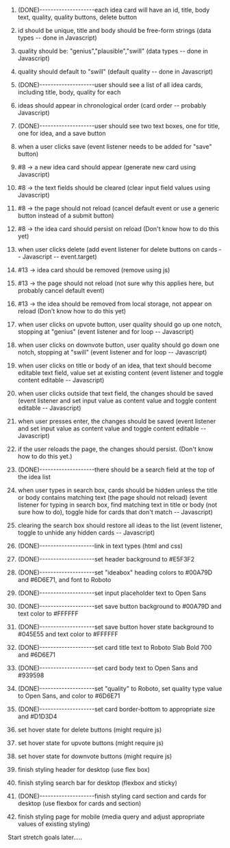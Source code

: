 1. (DONE)--------------------each idea card will have an id, title, body text, quality, quality buttons, delete button

2. id should be unique, title and body should be free-form strings (data types -- done in Javascript)

3. quality should be: "genius","plausible","swill" (data types -- done in Javascript)

4. quality should default to "swill" (default quality -- done in Javascript)

5. (DONE)--------------------user should see a list of all idea cards, including title, body, quality for each

6. ideas should appear in chronological order (card order -- probably Javascript)

7. (DONE)--------------------user should see two text boxes, one for title, one for idea, and a save button

8. when a user clicks save (event listener needs to be added for "save" button)

9. #8 -> a new idea card should appear (generate new card using Javascript)

10. #8 -> the text fields should be cleared (clear input field values using Javascript)

11. #8 -> the page should not reload (cancel default event or use a generic button instead of a submit button)

12. #8 -> the idea card should persist on reload (Don't know how to do this yet)

13. when user clicks delete (add event listener for delete buttons on cards -- Javascript -- event.target)

14. #13 -> idea card should be removed (remove using js)

15. #13 -> the page should not reload (not sure why this applies here, but probably cancel default event)

16. #13 -> the idea should be removed from local storage, not appear on reload (Don't know how to do this yet)

17. when user clicks on upvote button, user quality should go up one notch, stopping at "genius" (event listener and for loop -- Javascript)

18. when user clicks on downvote button, user quality should go down one notch, stopping at "swill" (event listener and for loop -- Javascript)

19. when user clicks on title or body of an idea, that text should become editable text field, value set at existing content (event listener and toggle content editable -- Javascript)

20. when user clicks outside that text field, the changes should be saved (event listener and set input value as content value and toggle content editable -- Javascript)

21. when user presses enter, the changes should be saved (event listener and set input value as content value and toggle content editable -- Javascript)

22. if the user reloads the page, the changes should persist. (Don't know how to do this yet.)

23. (DONE)--------------------there should be a search field at the top of the idea list

24. when user types in search box, cards should be hidden unless the title or body contains matching text (the page should not reload) (event listener for typing in search box, find matching text in title or body (not sure how to do), toggle hide for cards that don't match -- Javascript)

25. clearing the search box should restore all ideas to the list (event listener, toggle to unhide any hidden cards -- Javascript)

26. (DONE)--------------------link in text types (html and css)

27. (DONE)--------------------set header background to #E5F3F2

28. (DONE)--------------------set "ideabox" heading colors to #00A79D and #6D6E71, and font to Roboto

29. (DONE)--------------------set input placeholder text to Open Sans

30. (DONE)--------------------set save button background to #00A79D and text color to #FFFFFF

31. (DONE)--------------------set save button hover state background to #045E55 and text color to #FFFFFF

32. (DONE)--------------------set card title text to Roboto Slab Bold 700 and #6D6E71

33. (DONE)--------------------set card body text to Open Sans and #939598

34. (DONE)--------------------set "quality" to Roboto, set quality type value to Open Sans, and color to #6D6E71

35. (DONE)--------------------set card border-bottom to appropriate size and #D1D3D4

36. set hover state for delete buttons (might require js)

37. set hover state for upvote buttons (might require js)

38. set hover state for downvote buttons (might require js)

39. finish styling header for desktop (use flex box)

40. finish styling search bar for desktop (flexbox and sticky)

41. (DONE)--------------------finish styling card section and cards for desktop (use flexbox for cards and section)

42. finish styling page for mobile (media query and adjust appropriate values of existing styling)

Start stretch goals later.....
